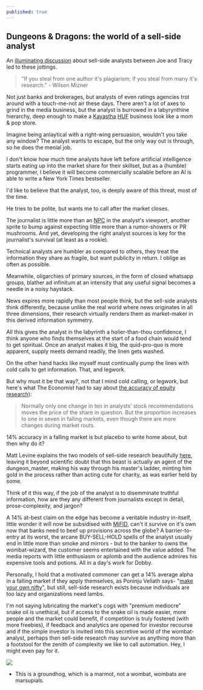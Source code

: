 ```yaml
---
published: true
---
```

## Dungeons & Dragons: the world of a sell-side analyst

An [illuminating discussion](https://www.bloomberg.com/news/audio/2017-09-29/what-a-sell-side-analyst-does-and-how-the-job-has-changed) about sell-side analysts between Joe and Tracy led to these jottings.

> "If you steal from one author it's plagiarism; if you steal from many it's research." - Wilson Mizner 

Not just banks and brokerages, but analysts of even ratings agencies trot around with a touch-me-not air these days. There aren't a lot of axes to grind in the media business, but the analyst is burrowed in a labyrynthine hierarchy, deep enough to make a [Kayastha](https://en.wikipedia.org/wiki/Kayastha) [HUF](https://en.wikipedia.org/wiki/Hindu_joint_family#Hindu_Undivided_Family) business look like a mom & pop store.

Imagine being anlaytical with a right-wing persuasion, wouldn't you take any window? The analyst wants to escape, but the only way out is through, so he does the menial job. 

I don't know how much time analysts have left before artificial intelligence starts eating up into the market share for their skillset, but as a (humble) programmer, I believe it will become commercially scalable before an AI is able to write a New York Times bestseller. 

I'd like to believe that the analyst, too, is deeply aware of this threat, most of the time.

He tries to be polite, but wants me to call after the market closes.

The journalist is little more than an [NPC](https://en.wikipedia.org/wiki/Non-player_character) in the analyst's viewport, another sprite to bump against expecting little more than a rumor-showers or PR mushrooms. And yet, developing the right analyst sources is key for the journalist's survival (at least as a rookie).

Technical analysts are humbler as compared to others, they treat the information they share as fragile, but want publicity in return. I oblige as often as possible.

Meanwhile, oligarchies of primary sources, in the form of closed whatsapp groups, blather ad infinitum at an intensity that any useful signal becomes a needle in a noisy haystack.

News expires more rapidly than most people think, but the sell-side analysts think differently, because unlike the real world where news originates in all three dimensions, their research virtually renders them as market-maker in this derived information symmetry. 

All this gives the analyst in the labyrinth a holier-than-thou confidence, I think anyone who finds themselves at the start of a food chain would tend to get spiritual. Once an analyst makes it big, the quid-pro-quo is more apparent, supply meets demand readily, the linen gets washed.

On the other hand hacks like myself must continually pump the lines with cold calls to get information. That, and legwork.

But why must it be that way?, not that I mind cold calling, or legwork, but here's what The Economist had to say about [the accuracy of equity research](https://www.economist.com/news/finance-and-economics/21594358-bear-market-or-bull-analysts-give-bad-advice-consistently-wrong)):

> Normally only one change in ten in analysts’ stock recommendations moves the price of the share in question. But the proportion increases to one in seven in falling markets, even though there are more changes during market routs.

14% accuracy in a falling market is but placebo to write home about, but then why do it?

Matt Levine explains the two models of sell-side research beautifully [here](https://www.bloomberg.com/view/articles/2017-01-20/wall-street-analysts-give-investors-what-they-want), leaving it beyond scientific doubt that this beast is actually an agent of the dungeon_master, making his way through his master's ladder, minting him gold in the process rather than acting cute for charity, as was earlier held by some.

Think of it this way, if the job of the analyst is to disemminate truthful information, how are they any different from journalists except in detail, prose-complexity, and jargon? 

A 14% at-best claim on the edge has become a veritable industry in-itself, little wonder it will now be subsidised with [MiFID](https://en.wikipedia.org/wiki/Markets_in_Financial_Instruments_Directive_2004), can't it survive on it's own now that banks need to beef up provisions across the globe? A barrier-to-entry at its worst, the arcane BUY-SELL-HOLD spells of the analyst usually end in little more than smoke and mirrors - but to the banker to owns the wombat-wizard, the customer seems entertained with the value added. The media reports with little enthusiasm or aplomb and the audience admires his expensive tools and potions. All in a day's work for Dobby.

Personally, I hold that a motivated commoner can get a 14% average alpha in a falling market if they apply themselves, as Poninju Veliath says- "[make your own nifty](http://www.thehindubusinessline.com/markets/forget-the-nifty-make-your-own-index-says-porinju-veliyath/article7896736.ece)", but still, sell-side research exists because individuals are too lazy and organizations need lambs.

I'm not saying lubricating the market's cogs with "premium mediocre" snake oil is unethical, but if access to the snake oil is made easier, more people and the market could benefit, if competition is truly fostered (with more freebies), if feedback and analytics are opened for investor recourse and if the simple investor is invited into this secretive world of the wombat-analyst, perhaps then sell-side research may survive as anything more than a footstool for the zenith of complexity we like to call automation. Hey, I might even pay for it.

![](http://assets.nydailynews.com/polopoly_fs/1.154356.1314005363!/img/httpImage/image.jpg_gen/derivatives/landscape_1200/alg-bloomberg-groundhog-jpg.jpg)
* This is a groundhog, which is a marmot, not a wombat, wombats are marsupials.
